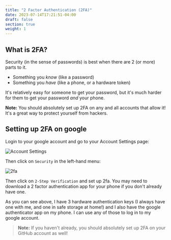 ```yaml
---
title: "2 Factor Authentication (2FA)"
date: 2023-07-14T17:21:51-04:00
draft: false
section: true
weight: 1
---
```


## What is 2FA?

Security (in the sense of passwords) is best when there are 2 (or more) parts to it.

- Something you *know* (like a password)
- Something you *have* (like a phone, or a hardware token)

It's relatively easy for someone to get your password, but it's much harder for them to get your password *and* your phone.

**Note:** You should absolutely set up 2FA on any and all accounts that allow it! It's a great way to protect yourself from hackers.

## Setting up 2FA on google

Login to your google account and go to your Account Settings page:

![Account Settings](/otterize-workshop/gmail/images/google-account.png)

Then click on `Security` in the left-hand menu:

![2fa](/otterize-workshop/gmail/images/2fa.png)

Then click on `2-Step Verification` and set up 2fa. You may need to download a 2 factor authentication app for your phone if you don't already have one.

As you can see above, I have 3 hardware authentication keys (I always have one with me, and one in safe storage at home!) and I also have the google authenticator app on my phone. I can use any of those to log in to my google account.

> **Note:** If you haven't already, you should absolutely set up 2FA on your GitHub account as well!
